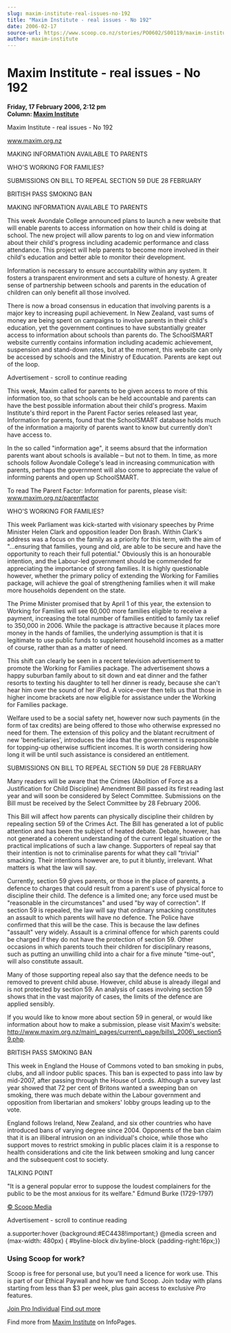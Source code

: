 ```yaml
---
slug: maxim-institute-real-issues-no-192
title: "Maxim Institute - real issues - No 192"
date: 2006-02-17
source-url: https://www.scoop.co.nz/stories/PO0602/S00119/maxim-institute-real-issues-no-192.htm
author: maxim-institute
---
```

Maxim Institute - real issues - No 192
======================================

**Friday, 17 February 2006, 2:12 pm**  
**Column: [Maxim Institute](https://info.scoop.co.nz/Maxim_Institute)**

Maxim Institute - real issues - No 192

www.maxim.org.nz

MAKING INFORMATION AVAILABLE TO PARENTS

WHO'S WORKING FOR FAMILIES?

SUBMISSIONS ON BILL TO REPEAL SECTION 59 DUE 28 FEBRUARY

BRITISH PASS SMOKING BAN

MAKING INFORMATION AVAILABLE TO PARENTS

This week Avondale College announced plans to launch a new website that will enable parents to access information on how their child is doing at school. The new project will allow parents to log on and view information about their child's progress including academic performance and class attendance. This project will help parents to become more involved in their child's education and better able to monitor their development.

Information is necessary to ensure accountability within any system. It fosters a transparent environment and sets a culture of honesty. A greater sense of partnership between schools and parents in the education of children can only benefit all those involved.

There is now a broad consensus in education that involving parents is a major key to increasing pupil achievement. In New Zealand, vast sums of money are being spent on campaigns to involve parents in their child's education, yet the government continues to have substantially greater access to information about schools than parents do. The SchoolSMART website currently contains information including academic achievement, suspension and stand-down rates, but at the moment, this website can only be accessed by schools and the Ministry of Education. Parents are kept out of the loop.

Advertisement - scroll to continue reading





This week, Maxim called for parents to be given access to more of this information too, so that schools can be held accountable and parents can have the best possible information about their child's progress. Maxim Institute's third report in the Parent Factor series released last year, Information for parents, found that the SchoolSMART database holds much of the information a majority of parents want to know but currently don't have access to.

In the so called "information age", it seems absurd that the information parents want about schools is available – but not to them. In time, as more schools follow Avondale College's lead in increasing communication with parents, perhaps the government will also come to appreciate the value of informing parents and open up SchoolSMART.

To read The Parent Factor: Information for parents, please visit: www.maxim.org.nz/parentfactor

WHO'S WORKING FOR FAMILIES?

This week Parliament was kick-started with visionary speeches by Prime Minister Helen Clark and opposition leader Don Brash. Within Clark's address was a focus on the family as a priority for this term, with the aim of "...ensuring that families, young and old, are able to be secure and have the opportunity to reach their full potential." Obviously this is an honourable intention, and the Labour-led government should be commended for appreciating the importance of strong families. It is highly questionable however, whether the primary policy of extending the Working for Families package, will achieve the goal of strengthening families when it will make more households dependent on the state.

The Prime Minister promised that by April 1 of this year, the extension to Working for Families will see 60,000 more families eligible to receive a payment, increasing the total number of families entitled to family tax relief to 350,000 in 2006. While the package is attractive because it places more money in the hands of families, the underlying assumption is that it is legitimate to use public funds to supplement household incomes as a matter of course, rather than as a matter of need.

This shift can clearly be seen in a recent television advertisement to promote the Working for Families package. The advertisement shows a happy suburban family about to sit down and eat dinner and the father resorts to texting his daughter to tell her dinner is ready, because she can't hear him over the sound of her iPod. A voice-over then tells us that those in higher income brackets are now eligible for assistance under the Working for Families package.

Welfare used to be a social safety net, however now such payments (in the form of tax credits) are being offered to those who otherwise expressed no need for them. The extension of this policy and the blatant recruitment of new 'beneficiaries', introduces the idea that the government is responsible for topping-up otherwise sufficient incomes. It is worth considering how long it will be until such assistance is considered an entitlement.

SUBMISSIONS ON BILL TO REPEAL SECTION 59 DUE 28 FEBRUARY

Many readers will be aware that the Crimes (Abolition of Force as a Justification for Child Discipline) Amendment Bill passed its first reading last year and will soon be considered by Select Committee. Submissions on the Bill must be received by the Select Committee by 28 February 2006.

This Bill will affect how parents can physically discipline their children by repealing section 59 of the Crimes Act. The Bill has generated a lot of public attention and has been the subject of heated debate. Debate, however, has not generated a coherent understanding of the current legal situation or the practical implications of such a law change. Supporters of repeal say that their intention is not to criminalise parents for what they call "trivial" smacking. Their intentions however are, to put it bluntly, irrelevant. What matters is what the law will say.

Currently, section 59 gives parents, or those in the place of parents, a defence to charges that could result from a parent's use of physical force to discipline their child. The defence is a limited one; any force used must be "reasonable in the circumstances" and used "by way of correction". If section 59 is repealed, the law will say that ordinary smacking constitutes an assault to which parents will have no defence. The Police have confirmed that this will be the case. This is because the law defines "assault" very widely. Assault is a criminal offence for which parents could be charged if they do not have the protection of section 59. Other occasions in which parents touch their children for disciplinary reasons, such as putting an unwilling child into a chair for a five minute "time-out", will also constitute assault.

Many of those supporting repeal also say that the defence needs to be removed to prevent child abuse. However, child abuse is already illegal and is not protected by section 59. An analysis of cases involving section 59 shows that in the vast majority of cases, the limits of the defence are applied sensibly.

If you would like to know more about section 59 in general, or would like information about how to make a submission, please visit Maxim's website: http://www.maxim.org.nz/main\_pages/current\_page/bills\_2006\_section59.php.

BRITISH PASS SMOKING BAN

This week in England the House of Commons voted to ban smoking in pubs, clubs, and all indoor public spaces. This ban is expected to pass into law by mid-2007, after passing through the House of Lords. Although a survey last year showed that 72 per cent of Britons wanted a sweeping ban on smoking, there was much debate within the Labour government and opposition from libertarian and smokers' lobby groups leading up to the vote.

England follows Ireland, New Zealand, and six other countries who have introduced bans of varying degree since 2004. Opponents of the ban claim that it is an illiberal intrusion on an individual's choice, while those who support moves to restrict smoking in public places claim it is a response to health considerations and cite the link between smoking and lung cancer and the subsequent cost to society.

TALKING POINT

"It is a general popular error to suppose the loudest complainers for the public to be the most anxious for its welfare." Edmund Burke (1729-1797)

[© Scoop Media](http://www.scoop.co.nz/about/terms.html)  

Advertisement - scroll to continue reading



a.supporter:hover {background:#EC4438!important;} @media screen and (max-width: 480px) { #byline-block div.byline-block {padding-right:16px;}}

### Using Scoop for work?

Scoop is free for personal use, but you’ll need a licence for work use. This is part of our Ethical Paywall and how we fund Scoop. Join today with plans starting from less than $3 per week, plus gain access to exclusive _Pro_ features.  
  
[Join Pro Individual](https://pro.scoop.co.nz/Individual/?from=ProIn24) [Find out more](https://pro.scoop.co.nz/using-scoop-for-work/?from=ProIn24)

Find more from [Maxim Institute](https://info.scoop.co.nz/Maxim_Institute) on InfoPages.